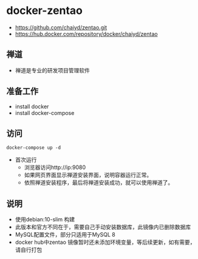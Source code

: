 # docker-zentao

- https://github.com/chaiyd/zentao.git
- https://hub.docker.com/repository/docker/chaiyd/zentao

## 禅道
- 禅道是专业的研发项目管理软件


## 准备工作
- install docker
- install docker-compose

## 访问
`docker-compose up -d`

- 首次运行
  - 浏览器访问http://ip:9080
  - 如果网页界面显示禅道安装界面，说明容器运行正常。
  - 依照禅道安装程序，最后将禅道安装成功，就可以使用禅道了。

## 说明
- 使用debian:10-slim 构建
- 此版本和官方不同在于，需要自己手动安装数据库，此镜像内已删除数据库
- MySQL配置文件，部分只适用于MySQL 8  
- docker hub中zentao 镜像暂时还未添加环境变量，等后续更新，如有需要，请自行打包